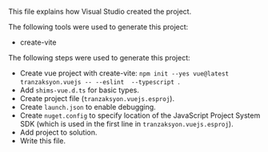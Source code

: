 This file explains how Visual Studio created the project.

The following tools were used to generate this project:
- create-vite

The following steps were used to generate this project:
- Create vue project with create-vite: `npm init --yes vue@latest tranzaksyon.vuejs -- --eslint  --typescript `.
- Add `shims-vue.d.ts` for basic types.
- Create project file (`tranzaksyon.vuejs.esproj`).
- Create `launch.json` to enable debugging.
- Create `nuget.config` to specify location of the JavaScript Project System SDK (which is used in the first line in `tranzaksyon.vuejs.esproj`).
- Add project to solution.
- Write this file.
